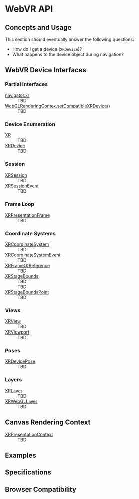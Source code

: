 # WebVR API

## Concepts and Usage

This section should eventually answer the following questions:

* How do I get a device (`XRDevice`)?
* What happens to the device object during navigation?

## WebVR Device Interfaces

### Partial Interfaces

<dl>
  <dt><a href="webxr-device-api/partial_navigator.md">navigator.xr</a></dt>
  <dd>TBD</dd>
  <dt><a href="webxr-device-api/partial_webglcontextattributes.md">WebGLRenderingContex.setCompatibleXRDevice()</a></dt>
  <dd>TBD</dd>
</dl>

### Device Enumeration

<dl>
  <dt><a href="webxr-device-api/xr.md">XR</a></dt>
  <dd>TBD</dd>
  <dt><a href="webxr-device-api/xrdevice.md">XRDevice</a></dt>
  <dd>TBD</dd>
</dl>

### Session

<dl>
  <dt><a href="webxr-device-api/xrsession.md">XRSession</a></dt>
  <dd>TBD</dd>
  <dt><a href="webxr-device-api/xrsessionevent.md">XRSessionEvent</a></dt>
  <dd>TBD</dd>
</dl>

### Frame Loop

<dl>
  <dt><a href="webxr-device-api/xrpresentationframe.md">XRPresentationFrame</a></dt>
  <dd>TBD</dd>
</dl>

### Coordinate Systems

<dl>
  <dt><a href="webxr-device-api/xrcoordinatesystem.md">XRCoordinateSystem</a></dt>
  <dd>TBD</dd>
  <dt><a href="webxr-device-api/xrcoordinatesystemevent.md">XRCoordinateSystemEvent</a></dt>
  <dd>TBD</dd>
  <dt><a href="webxr-device-api/xrframeofreference.md">XRFrameOfReference</a></dt>
  <dd>TBD</dd>
  <dt><a href="webxr-device-api/xrxrstagebounds.md">XRStageBounds</a></dt>
  <dd>TBD</dd>
  <dd>TBD</dd>
  <dt><a href="webxr-device-api/xrxrstageboundspoint.md">XRStageBoundsPoint</a></dt>
  <dd>TBD</dd>
</dl>

### Views

<dl>
  <dt><a href="webxr-device-api/xrview.md">XRView</a></dt>
  <dd>TBD</dd>
  <dt><a href="webxr-device-api/xrviewport.md">XRViewport</a></dt>
  <dd>TBD</dd>
</dl>

### Poses

<dl>

  <dt><a href="webxr-device-api/xrdevicepose.md">XRDevicePose</a></dt>
  <dd>TBD</dd>
</dl>

### Layers

<dl>
  <dt><a href="webxr-device-api/xr.md">XRLayer</a></dt>
  <dd>TBD</dd>
  <dt><a href="webxr-device-api/xr.md">XRWebGLLayer</a></dt>
  <dd>TBD</dd>
</dl>

## Canvas Rendering Context

<dl>
  <dt><a href="webxr-device-api/xr.md">XRPresentationContext</a></dt>
  <dd>TBD</dd>
</dl>

## Examples

## Specifications

## Browser Compatibility

